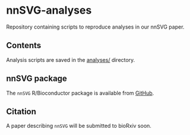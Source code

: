 # nnSVG-analyses

Repository containing scripts to reproduce analyses in our nnSVG paper.


## Contents

Analysis scripts are saved in the [analyses/](analyses/) directory.


## nnSVG package

The `nnSVG` R/Bioconductor package is available from [GitHub](https://github.com/lmweber/nnSVG).


## Citation

A paper describing `nnSVG` will be submitted to bioRxiv soon.

